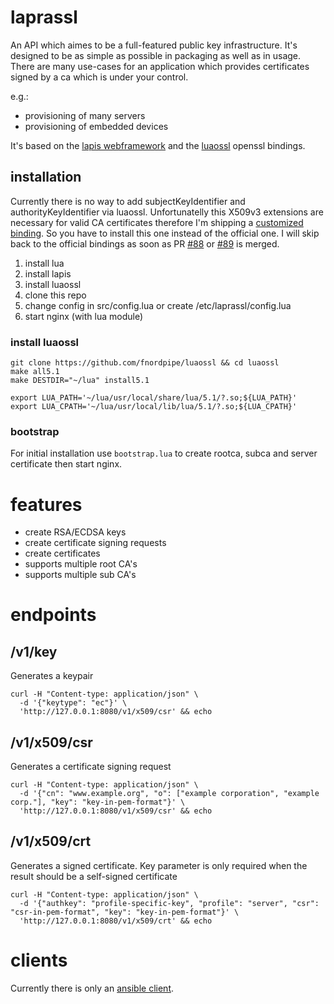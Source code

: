 # laprassl

An API which aimes to be a full-featured public key infrastructure.
It's designed to be as simple as possible in packaging as well as in usage.
There are many use-cases for an application which provides certificates signed by a
ca which is under your control.

e.g.:
  - provisioning of many servers
  - provisioning of embedded devices

It's based on the [lapis webframework](http://leafo.net/lapis/) and the [luaossl](https://github.com/wahern/luaossl) openssl bindings.

## installation

Currently there is no way to add subjectKeyIdentifier and authorityKeyIdentifier via luaossl.
Unfortunatelly this X509v3 extensions are necessary for valid CA certificates therefore I'm shipping
a [customized binding](https://github.com/fnordpipe/luaossl). So you have to install this one instead of the official one.
I will skip back to the official bindings as soon as PR [#88](https://github.com/wahern/luaossl/pull/88) or [#89](https://github.com/wahern/luaossl/pull/89) is merged.

1. install lua
2. install lapis
3. install luaossl
4. clone this repo
5. change config in src/config.lua or create /etc/laprassl/config.lua
6. start nginx (with lua module)

### install luaossl

    git clone https://github.com/fnordpipe/luaossl && cd luaossl
    make all5.1
    make DESTDIR="~/lua" install5.1

    export LUA_PATH='~/lua/usr/local/share/lua/5.1/?.so;${LUA_PATH}'
    export LUA_CPATH='~/lua/usr/local/lib/lua/5.1/?.so;${LUA_CPATH}'

### bootstrap

For initial installation use `bootstrap.lua` to create rootca, subca and server certificate then start nginx.

# features

* create RSA/ECDSA keys
* create certificate signing requests
* create certificates
* supports multiple root CA's
* supports multiple sub CA's

# endpoints

## /v1/key

Generates a keypair

    curl -H "Content-type: application/json" \
      -d '{"keytype": "ec"}' \
      'http://127.0.0.1:8080/v1/x509/csr' && echo

## /v1/x509/csr

Generates a certificate signing request

    curl -H "Content-type: application/json" \
      -d '{"cn": "www.example.org", "o": ["example corporation", "example corp."], "key": "key-in-pem-format"}' \
      'http://127.0.0.1:8080/v1/x509/csr' && echo

## /v1/x509/crt

Generates a signed certificate. Key parameter is only required when the result should be a self-signed certificate

    curl -H "Content-type: application/json" \
      -d '{"authkey": "profile-specific-key", "profile": "server", "csr": "csr-in-pem-format", "key": "key-in-pem-format"}' \
      'http://127.0.0.1:8080/v1/x509/crt' && echo

# clients

Currently there is only an [ansible client](https://github.com/fnordpipe/ansible-playbook/blob/master/library/ssl/laprassl.py).
